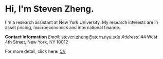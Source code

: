 Hi, I'm Steven Zheng.
======

I'm a research assistant at New York University. My research interests are in asset pricing, macroeconomics and international finance.

**Contact Information**
*Email*: steven.zheng@stern.nyu.edu
*Address*: 44 West 4th Street, New York, NY 10012

For more detail, click here: [CV](https://pages.github.com/)
